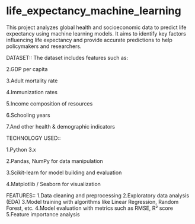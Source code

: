 # life_expectancy_machine_learning
This project analyzes global health and socioeconomic data to predict life expectancy using machine learning models. It aims to identify key factors influencing life expectancy and provide accurate predictions to help policymakers and researchers.

DATASET::
The dataset includes features such as:

2.GDP per capita

3.Adult mortality rate

4.Immunization rates

5.Income composition of resources

6.Schooling years

7.And other health & demographic indicators

TECHNOLOGY USED::

1.Python 3.x

2.Pandas, NumPy for data manipulation

3.Scikit-learn for model building and evaluation

4.Matplotlib / Seaborn for visualization

FEATURES::
1.Data cleaning and preprocessing
2.Exploratory data analysis (EDA)
3.Model training with algorithms like Linear Regression, Random Forest, etc.
4.Model evaluation with metrics such as RMSE, R² score
5.Feature importance analysis
